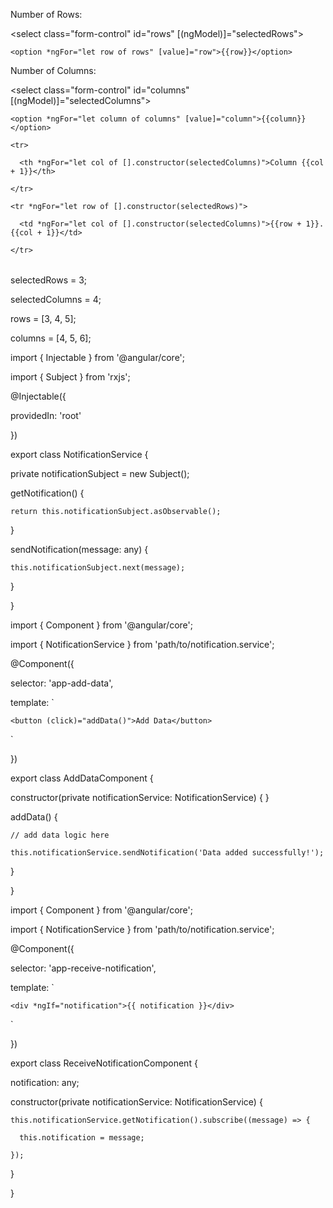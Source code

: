 
<div class="form-group">

  <label for="rows">Number of Rows:</label>

  <select class="form-control" id="rows" [(ngModel)]="selectedRows">

    <option *ngFor="let row of rows" [value]="row">{{row}}</option>

  </select>

</div>

<div class="form-group">

  <label for="columns">Number of Columns:</label>

  <select class="form-control" id="columns" [(ngModel)]="selectedColumns">

    <option *ngFor="let column of columns" [value]="column">{{column}}</option>

  </select>

</div>

<table class="table">

  <thead>

    <tr>

      <th *ngFor="let col of [].constructor(selectedColumns)">Column {{col + 1}}</th>

    </tr>

  </thead>

  <tbody>

    <tr *ngFor="let row of [].constructor(selectedRows)">

      <td *ngFor="let col of [].constructor(selectedColumns)">{{row + 1}}.{{col + 1}}</td>

    </tr>

  </tbody>

</table>

selectedRows = 3;

  selectedColumns = 4;

  rows = [3, 4, 5];

  columns = [4, 5, 6];

import { Injectable } from '@angular/core';

import { Subject } from 'rxjs';

@Injectable({

  providedIn: 'root'

})

export class NotificationService {

  private notificationSubject = new Subject<any>();

  getNotification() {

    return this.notificationSubject.asObservable();

  }

  sendNotification(message: any) {

    this.notificationSubject.next(message);

  }

}

import { Component } from '@angular/core';

import { NotificationService } from 'path/to/notification.service';

@Component({

  selector: 'app-add-data',

  template: `

    <button (click)="addData()">Add Data</button>

  `

})

export class AddDataComponent {

  constructor(private notificationService: NotificationService) { }

  addData() {

    // add data logic here

    this.notificationService.sendNotification('Data added successfully!');

  }

}

import { Component } from '@angular/core';

import { NotificationService } from 'path/to/notification.service';

@Component({

  selector: 'app-receive-notification',

  template: `

    <div *ngIf="notification">{{ notification }}</div>

  `

})

export class ReceiveNotificationComponent {

  notification: any;

  constructor(private notificationService: NotificationService) {

    this.notificationService.getNotification().subscribe((message) => {

      this.notification = message;

    });

  }

}
